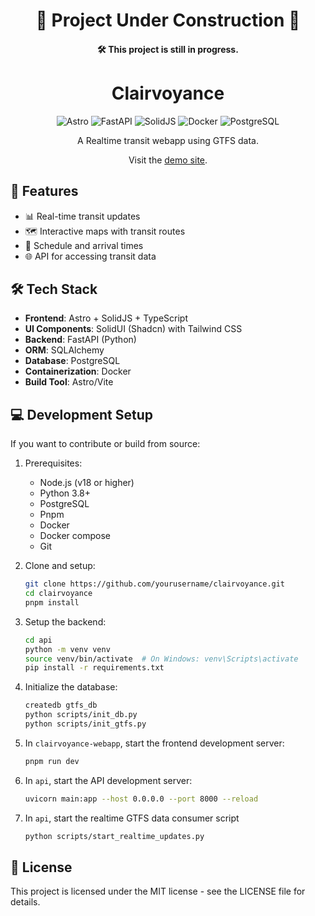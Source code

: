 


<div align="center">

# 🚧 **Project Under Construction** 🚧
 
#### 🛠️ **This project is still in progress.** 

</div>


<div align="center">

<!-- <img src="clairvoyance-webapp/public/favicon.svg"> -->

<h1>Clairvoyance</h1>


![Astro](https://img.shields.io/badge/astro-%23FF5A1F.svg?style=for-the-badge&logo=astro&logoColor=white)
![FastAPI](https://img.shields.io/badge/fastapi-%2300C7B7.svg?style=for-the-badge&amp;logo=fastapi&amp;logoColor=white)
![SolidJS](https://img.shields.io/badge/solid.js-%2320232a.svg?style=for-the-badge&logo=solid&logoColor=%2361DAFB)
![Docker](https://img.shields.io/badge/docker-%232496ED.svg?style=for-the-badge&logo=docker&logoColor=white)
![PostgreSQL](https://img.shields.io/badge/postgresql-%23336791.svg?style=for-the-badge&logo=postgresql&logoColor=white)

A Realtime transit webapp using GTFS data.

Visit the [demo site](https://bp.botnewish.xyz/clairvoyance2/).

</div>

## 🚀 Features

-   📊 Real-time transit updates
-   🗺️ Interactive maps with transit routes
-   📅 Schedule and arrival times
-   🌐 API for accessing transit data

## 🛠️ Tech Stack

-   **Frontend**: Astro + SolidJS + TypeScript
-   **UI Components**: SolidUI (Shadcn) with Tailwind CSS
-   **Backend**: FastAPI (Python)
-   **ORM**: SQLAlchemy
-   **Database**: PostgreSQL
-   **Containerization**: Docker
-   **Build Tool**: Astro/Vite



## 💻 Development Setup

If you want to contribute or build from source:

1. Prerequisites:

    - Node.js (v18 or higher)
    - Python 3.8+
    - PostgreSQL
    - Pnpm
    - Docker 
    - Docker compose
    - Git

2. Clone and setup:
    ```bash
    git clone https://github.com/yourusername/clairvoyance.git
    cd clairvoyance
    pnpm install
    ```

3. Setup the backend:
    ```bash
    cd api
    python -m venv venv
    source venv/bin/activate  # On Windows: venv\Scripts\activate
    pip install -r requirements.txt
    ```

4. Initialize the database:
    ```bash
    createdb gtfs_db
    python scripts/init_db.py
    python scripts/init_gtfs.py
    ```

5. In `clairvoyance-webapp`, start the frontend development server:
    ```bash
    pnpm run dev
    ```
6. In `api`, start the API development server:
    ```bash
    uvicorn main:app --host 0.0.0.0 --port 8000 --reload
    ```
7. In `api`, start the realtime GTFS data consumer script 
    ```bash
    python scripts/start_realtime_updates.py
    ```

## 📝 License

This project is licensed under the MIT license - see the LICENSE file for details.